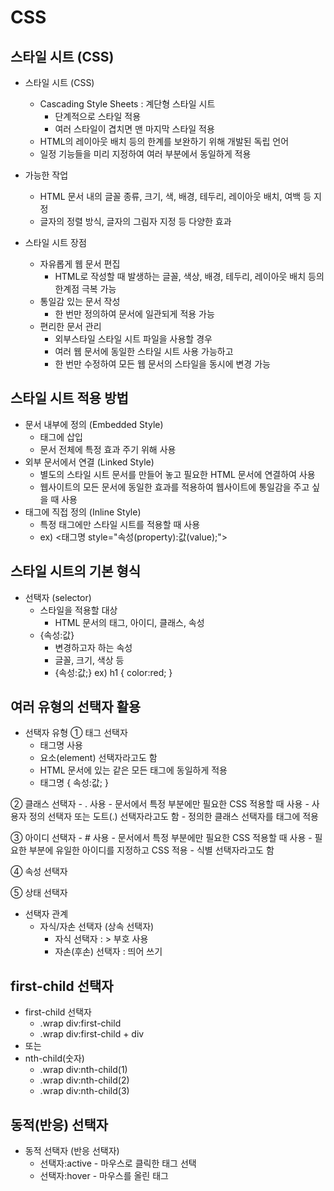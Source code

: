 # CSS

## 스타일 시트 (CSS)

- 스타일 시트 (CSS)
    - Cascading Style Sheets : 계단형 스타일 시트
        - 단계적으로 스타일 적용
        - 여러 스타일이 겹치면 맨 마지막 스타일 적용
    - HTML의 레이아웃 배치 등의 한계를 보완하기 위해 개발된 독립 언어
    - 일정 기능들을 미리 지정하여 여러 부분에서 동일하게 적용

- 가능한 작업
    - HTML 문서 내의 글꼴 종류, 크기, 색, 배경, 테두리, 레이아웃 배치, 여백 등 지정
    - 글자의 정렬 방식, 글자의 그림자 지정 등 다양한 효과

- 스타일 시트 장점
    - 자유롭게 웹 문서 편집
        - HTML로 작성할 때 발생하는 글꼴, 색상, 배경, 테두리, 레이아웃 배치 등의 한계점 극복 가능
    - 통일감 있는 문서 작성
        - 한 번만 정의하여 문서에 일관되게 적용 가능
    - 편리한 문서 관리
        - 외부스타일 스타일 시트 파일을 사용할 경우
        - 여러 웹 문서에 동일한 스타일 시트 사용 가능하고
        - 한 번만 수정하여 모든 웹 문서의 스타일을 동시에 변경 가능


## 스타일 시트 적용 방법

- 문서 내부에 정의 (Embedded Style)
    - <head> 태그에 삽입
    - 문서 전체에 특정 효과 주기 위해 사용
- 외부 문서에서 연결 (Linked Style)
    - 별도의 스타일 시트 문서를 만들어 놓고 필요한 HTML 문서에 연결하여 사용
    - 웹사이트의 모든 문서에 동일한 효과를 적용하여 웹사이트에 통일감을 주고 싶을 때 사용
- 태그에 직접 정의 (Inline Style)
    - 특정 태그에만 스타일 시트를 적용할 때 사용
    - ex) <태그명 style="속성(property):값(value);">


## 스타일 시트의 기본 형식

- 선택자 (selector)
    - 스타일을 적용할 대상
        - HTML 문서의 태그, 아이디, 클래스, 속성
    - {속성:값}
        - 변경하고자 하는 속성
        - 글꼴, 크기, 색상 등
        - {속성:값;} ex) h1 { color:red; }


## 여러 유형의 선택자 활용

- 선택자 유형
① 태그 선택자
    - 태그명 사용
    - 요소(element) 선택자라고도 함
    - HTML 문서에 있는 같은 모든 태그에 동일하게 적용
    - 태그명 { 속성:값; }

② 클래스 선택자
    - . 사용
    - 문서에서 특정 부분에만 필요한 CSS 적용할 때 사용
    - 사용자 정의 선택자 또는 도트(.) 선택자라고도 함
    - 정의한 클래스 선택자를 태그에 적용

③ 아이디 선택자
    - # 사용
    - 문서에서 특정 부분에만 필요한 CSS 적용할 때 사용
    - 필요한 부분에 유일한 아이디를 지정하고 CSS 적용
    - 식별 선택자라고도 함

④ 속성 선택자

⑤ 상태 선택자

- 선택자 관계
    - 자식/자손 선택자 (상속 선택자)
        - 자식 선택자 : > 부호 사용
        - 자손(후손) 선택자 : 띄어 쓰기


## first-child 선택자

- first-child 선택자
    - .wrap div:first-child
    - .wrap div:first-child + div 
- 또는
- nth-child(숫자)
    - .wrap div:nth-child(1)
    - .wrap div:nth-child(2)
    - .wrap div:nth-child(3)


## 동적(반응) 선택자

- 동적 선택자 (반응 선택자)
    - 선택자:active - 마우스로 클릭한 태그 선택
    - 선택자:hover - 마우스를 올린 태그